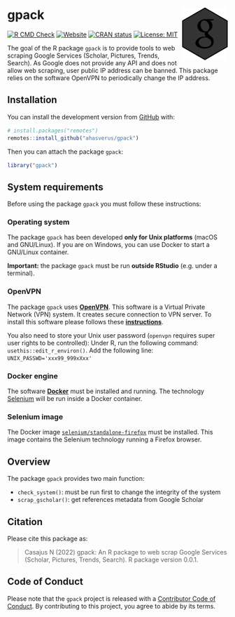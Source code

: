 
<!-- README.md is generated from README.Rmd. Please edit that file -->

# gpack <img src="man/figures/package-sticker.png" align="right" style="float:right; height:120px;"/>

<!-- badges: start -->

[![R CMD
Check](https://github.com/ahasverus/gpack/actions/workflows/R-CMD-check.yaml/badge.svg)](https://github.com/ahasverus/gpack/actions/workflows/R-CMD-check.yaml)
[![Website](https://github.com/ahasverus/gpack/actions/workflows/pkgdown.yaml/badge.svg)](https://github.com/ahasverus/gpack/actions/workflows/pkgdown.yaml)
[![CRAN
status](https://www.r-pkg.org/badges/version/gpack)](https://CRAN.R-project.org/package=gpack)
[![License:
MIT](https://img.shields.io/badge/License-MIT-yellow.svg)](https://choosealicense.com/licenses/mit/)
<!-- badges: end -->

The goal of the R package `gpack` is to provide tools to web scraping
Google Services (Scholar, Pictures, Trends, Search). As Google does not
provide any API and does not allow web scraping, user public IP address
can be banned. This package relies on the software OpenVPN to
periodically change the IP address.

## Installation

You can install the development version from
[GitHub](https://github.com/) with:

``` r
# install.packages("remotes")
remotes::install_github("ahasverus/gpack")
```

Then you can attach the package `gpack`:

``` r
library("gpack")
```

## System requirements

Before using the package `gpack` you must follow these instructions:

### Operating system

The package `gpack` has been developed **only for Unix platforms**
(macOS and GNU/Linux). If you are on Windows, you can use Docker to
start a GNU/Linux container.

**Important:** the package `gpack` must be run **outside RStudio**
(e.g. under a terminal).

### OpenVPN

The package `gpack` uses [**OpenVPN**](https://openvpn.net/). This
software is a Virtual Private Network (VPN) system. It creates secure
connection to VPN server. To install this software please follows these
[**instructions**](https://gist.github.com/ahasverus/41f8a99583149534cac08e7b8f13c51b).

You also need to store your Unix user password (`openvpn` requires super
user rights to be controlled): Under R, run the following command:
`usethis::edit_r_environ()`. Add the following line:
`UNIX_PASSWD='xxx99_999xXxx'`

### Docker engine

The software [**Docker**](https://www.docker.com/) must be installed and
running. The technology [Selenium](https://www.selenium.dev/) will be
run inside a Docker container.

### Selenium image

The Docker image
[`selenium/standalone-firefox`](https://hub.docker.com/r/selenium/standalone-firefox)
must be installed. This image contains the Selenium technology running a
Firefox browser.

## Overview

The package `gpack` provides two main function:

- `check_system()`: must be run first to change the integrity of the
  system
- `scrap_gscholar()`: get references metadata from Google Scholar

## Citation

Please cite this package as:

> Casajus N (2022) gpack: An R package to web scrap Google Services
> (Scholar, Pictures, Trends, Search). R package version 0.0.1.

## Code of Conduct

Please note that the `gpack` project is released with a [Contributor
Code of
Conduct](https://contributor-covenant.org/version/2/0/CODE_OF_CONDUCT.html).
By contributing to this project, you agree to abide by its terms.
